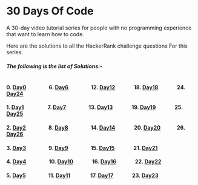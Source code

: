 # 30 Days Of Code

A 30-day video tutorial series for people with no programming experience that want to learn how to code.

Here are the solutions to all the HackerRank challenge questions For this series.

##### The following is the list of Solutions:-
#
#### 0. [Day0](https://github.com/sagarchoudhary96/30-Days-Of-Code/tree/master/Day0)&nbsp;&nbsp;&nbsp;&nbsp;&nbsp;&nbsp;&nbsp;&nbsp;&nbsp;&nbsp;&nbsp;&nbsp;&nbsp;&nbsp;&nbsp;&nbsp;&nbsp;&nbsp;6. [Day6](https://github.com/sagarchoudhary96/30-Days-Of-Code/tree/master/Day6)&nbsp;&nbsp;&nbsp;&nbsp;&nbsp;&nbsp;&nbsp;&nbsp;&nbsp;&nbsp;&nbsp;&nbsp;&nbsp;&nbsp;&nbsp;&nbsp;&nbsp;&nbsp;12. [Day12](https://github.com/sagarchoudhary96/30-Days-Of-Code/tree/master/Day12)&nbsp;&nbsp;&nbsp;&nbsp;&nbsp;&nbsp;&nbsp;&nbsp;&nbsp;&nbsp;&nbsp;&nbsp;&nbsp;&nbsp;&nbsp;18. [Day18](https://github.com/sagarchoudhary96/30-Days-Of-Code/tree/master/Day18)&nbsp;&nbsp;&nbsp;&nbsp;&nbsp;&nbsp;&nbsp;&nbsp;&nbsp;&nbsp;&nbsp;&nbsp;&nbsp;&nbsp;&nbsp;24. [Day24](https://github.com/sagarchoudhary96/30-Days-Of-Code/tree/master/Day24)
#### 1. [Day1](https://github.com/sagarchoudhary96/30-Days-Of-Code/tree/master/Day1)&nbsp;&nbsp;&nbsp;&nbsp;&nbsp;&nbsp;&nbsp;&nbsp;&nbsp;&nbsp;&nbsp;&nbsp;&nbsp;&nbsp;&nbsp;&nbsp;&nbsp;&nbsp; 7. [Day7](https://github.com/sagarchoudhary96/30-Days-Of-Code/tree/master/Day7)&nbsp;&nbsp;&nbsp;&nbsp;&nbsp;&nbsp;&nbsp;&nbsp;&nbsp;&nbsp;&nbsp;&nbsp;&nbsp;&nbsp;&nbsp;&nbsp;&nbsp;&nbsp;13. [Day13](https://github.com/sagarchoudhary96/30-Days-Of-Code/tree/master/Day13)&nbsp;&nbsp;&nbsp;&nbsp;&nbsp;&nbsp;&nbsp;&nbsp;&nbsp;&nbsp;&nbsp;&nbsp;&nbsp;&nbsp;&nbsp;19. [Day19](https://github.com/sagarchoudhary96/30-Days-Of-Code/tree/master/Day19)&nbsp;&nbsp;&nbsp;&nbsp;&nbsp;&nbsp;&nbsp;&nbsp;&nbsp;&nbsp;&nbsp;&nbsp;&nbsp;&nbsp;&nbsp;25. [Day25](https://github.com/sagarchoudhary96/30-Days-Of-Code/tree/master/Day25)
#### 2. [Day2](https://github.com/sagarchoudhary96/30-Days-Of-Code/tree/master/Day2)&nbsp;&nbsp;&nbsp;&nbsp;&nbsp;&nbsp;&nbsp;&nbsp;&nbsp;&nbsp;&nbsp;&nbsp;&nbsp;&nbsp;&nbsp;&nbsp;&nbsp;&nbsp;8. [Day8](https://github.com/sagarchoudhary96/30-Days-Of-Code/tree/master/Day8)&nbsp;&nbsp;&nbsp;&nbsp;&nbsp;&nbsp;&nbsp;&nbsp;&nbsp;&nbsp;&nbsp;&nbsp;&nbsp;&nbsp;&nbsp;&nbsp;&nbsp;&nbsp;14. [Day14](https://github.com/sagarchoudhary96/30-Days-Of-Code/tree/master/Day14)&nbsp;&nbsp;&nbsp;&nbsp;&nbsp;&nbsp;&nbsp;&nbsp;&nbsp;&nbsp;&nbsp;&nbsp;&nbsp;&nbsp;&nbsp;20. [Day20](https://github.com/sagarchoudhary96/30-Days-Of-Code/tree/master/Day20)&nbsp;&nbsp;&nbsp;&nbsp;&nbsp;&nbsp;&nbsp;&nbsp;&nbsp;&nbsp;&nbsp;&nbsp;&nbsp;26. [Day26](https://github.com/sagarchoudhary96/30-Days-Of-Code/tree/master/Day26)
#### 3. [Day3](https://github.com/sagarchoudhary96/30-Days-Of-Code/tree/master/Day3)&nbsp;&nbsp;&nbsp;&nbsp;&nbsp;&nbsp;&nbsp;&nbsp;&nbsp;&nbsp;&nbsp;&nbsp;&nbsp;&nbsp;&nbsp;&nbsp;&nbsp;&nbsp;9. [Day9](https://github.com/sagarchoudhary96/30-Days-Of-Code/tree/master/Day9)&nbsp;&nbsp;&nbsp;&nbsp;&nbsp;&nbsp;&nbsp;&nbsp;&nbsp;&nbsp;&nbsp;&nbsp;&nbsp;&nbsp;&nbsp;&nbsp;&nbsp;&nbsp;15. [Day15](https://github.com/sagarchoudhary96/30-Days-Of-Code/tree/master/Day15)&nbsp;&nbsp;&nbsp;&nbsp;&nbsp;&nbsp;&nbsp;&nbsp;&nbsp;&nbsp;&nbsp;&nbsp;&nbsp;&nbsp;&nbsp;21. [Day21](https://github.com/sagarchoudhary96/30-Days-Of-Code/tree/master/Day21)
#### 4. [Day4](https://github.com/sagarchoudhary96/30-Days-Of-Code/tree/master/Day4)&nbsp;&nbsp;&nbsp;&nbsp;&nbsp;&nbsp;&nbsp;&nbsp;&nbsp;&nbsp;&nbsp;&nbsp;&nbsp;&nbsp;&nbsp;&nbsp;&nbsp;&nbsp;10. [Day10](https://github.com/sagarchoudhary96/30-Days-Of-Code/tree/master/Day10)&nbsp;&nbsp;&nbsp;&nbsp;&nbsp;&nbsp;&nbsp;&nbsp;&nbsp;&nbsp;&nbsp;&nbsp;&nbsp;&nbsp;&nbsp;16. [Day16](https://github.com/sagarchoudhary96/30-Days-Of-Code/tree/master/Day16)&nbsp;&nbsp;&nbsp;&nbsp;&nbsp;&nbsp;&nbsp;&nbsp;&nbsp;&nbsp;&nbsp;&nbsp;&nbsp;&nbsp;&nbsp;22. [Day22](https://github.com/sagarchoudhary96/30-Days-Of-Code/tree/master/Day22)
#### 5. [Day5](https://github.com/sagarchoudhary96/30-Days-Of-Code/tree/master/Day5)&nbsp;&nbsp;&nbsp;&nbsp;&nbsp;&nbsp;&nbsp;&nbsp;&nbsp;&nbsp;&nbsp;&nbsp;&nbsp;&nbsp;&nbsp;&nbsp;&nbsp;&nbsp;11. [Day11](https://github.com/sagarchoudhary96/30-Days-Of-Code/tree/master/Day11)&nbsp;&nbsp;&nbsp;&nbsp;&nbsp;&nbsp;&nbsp;&nbsp;&nbsp;&nbsp;&nbsp;&nbsp;&nbsp;&nbsp;&nbsp;&nbsp;17. [Day17](https://github.com/sagarchoudhary96/30-Days-Of-Code/tree/master/Day17)&nbsp;&nbsp;&nbsp;&nbsp;&nbsp;&nbsp;&nbsp;&nbsp;&nbsp;&nbsp;&nbsp;&nbsp;&nbsp;&nbsp;&nbsp;23. [Day23](https://github.com/sagarchoudhary96/30-Days-Of-Code/tree/master/Day23)
